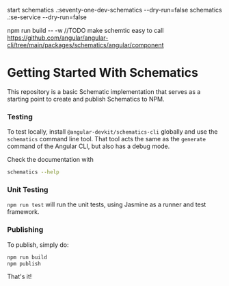 start schematics .:seventy-one-dev-schematics --dry-run=false
schematics .:se-service --dry-run=false

<!-- se-service -->

npm run build -- -w
//TODO make schemtic easy to call
https://github.com/angular/angular-cli/tree/main/packages/schematics/angular/component
# Getting Started With Schematics

This repository is a basic Schematic implementation that serves as a starting point to create and publish Schematics to NPM.

### Testing

To test locally, install `@angular-devkit/schematics-cli` globally and use the `schematics` command line tool. That tool acts the same as the `generate` command of the Angular CLI, but also has a debug mode.

Check the documentation with

```bash
schematics --help
```

### Unit Testing

`npm run test` will run the unit tests, using Jasmine as a runner and test framework.

### Publishing

To publish, simply do:

```bash
npm run build
npm publish
```

That's it!
